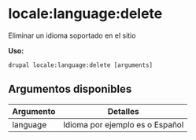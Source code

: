 # locale:language:delete
Eliminar un idioma soportado en el sitio

**Uso:**
```
drupal locale:language:delete [arguments]
```

## Argumentos disponibles
Argumento | Detalles
---------|-------------
language | Idioma por ejemplo es o Español

